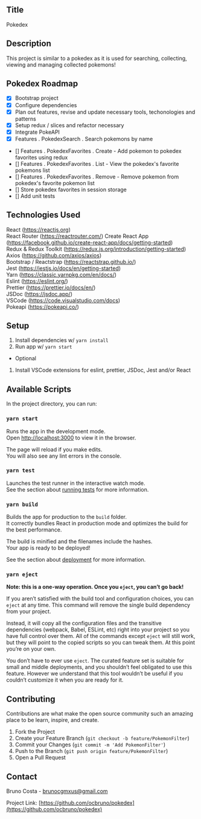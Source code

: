 ## Title

Pokedex

## Description

This project is similar to a pokedex as it is used for searching, collecting, viewing and managing collected pokemons!

## Pokedex Roadmap

- [x] Bootstrap project
- [x] Configure dependencies
- [x] Plan out features, revise and update necessary tools, techonologies and patterns
- [x] Setup redux / slices and refactor necessary
- [x] Integrate PokeAPI
- [x] Features . PokedexSearch . Search pokemons by name
- [] Features . PokedexFavorites . Create - Add pokemon to pokedex favorites using redux
- [] Features . PokedexFavorites . List - View the pokedex's favorite pokemons list
- [] Features . PokedexFavorites . Remove - Remove pokemon from pokedex's favorite pokemon list
- [] Store pokedex favorites in session storage
- [] Add unit tests

## Technologies Used

React (https://reactjs.org) <br/>
React Router (https://reactrouter.com/)
Create React App (https://facebook.github.io/create-react-app/docs/getting-started) <br/>
Redux & Redux Toolkit (https://redux.js.org/introduction/getting-started) <br/>
Axios (https://github.com/axios/axios) <br/>
Bootstrap / Reactstrap (https://reactstrap.github.io/) <br/>
Jest (https://jestjs.io/docs/en/getting-started) <br />
Yarn (https://classic.yarnpkg.com/en/docs/) <br/>
Eslint (https://eslint.org/) <br/>
Prettier (https://prettier.io/docs/en/) <br/>
JSDoc (https://jsdoc.app/) <br/>
VSCode (https://code.visualstudio.com/docs) <br/>
Pokeapi (https://pokeapi.co/) <br/>

## Setup

1. Install dependencies w/ `yarn install`
2. Run app w/ `yarn start`

- Optional

1. Install VSCode extensions for eslint, prettier, JSDoc, Jest and/or React

## Available Scripts

In the project directory, you can run:

### `yarn start`

Runs the app in the development mode.\
Open [http://localhost:3000](http://localhost:3000) to view it in the browser.

The page will reload if you make edits.\
You will also see any lint errors in the console.

### `yarn test`

Launches the test runner in the interactive watch mode.\
See the section about [running tests](https://facebook.github.io/create-react-app/docs/running-tests) for more information.

### `yarn build`

Builds the app for production to the `build` folder.\
It correctly bundles React in production mode and optimizes the build for the best performance.

The build is minified and the filenames include the hashes.\
Your app is ready to be deployed!

See the section about [deployment](https://facebook.github.io/create-react-app/docs/deployment) for more information.

### `yarn eject`

**Note: this is a one-way operation. Once you `eject`, you can’t go back!**

If you aren’t satisfied with the build tool and configuration choices, you can `eject` at any time. This command will remove the single build dependency from your project.

Instead, it will copy all the configuration files and the transitive dependencies (webpack, Babel, ESLint, etc) right into your project so you have full control over them. All of the commands except `eject` will still work, but they will point to the copied scripts so you can tweak them. At this point you’re on your own.

You don’t have to ever use `eject`. The curated feature set is suitable for small and middle deployments, and you shouldn’t feel obligated to use this feature. However we understand that this tool wouldn’t be useful if you couldn’t customize it when you are ready for it.

## Contributing

Contributions are what make the open source community such an amazing place to be learn, inspire, and create.

1. Fork the Project
2. Create your Feature Branch (`git checkout -b feature/PokemonFilter`)
3. Commit your Changes (`git commit -m 'Add PokemonFilter'`)
4. Push to the Branch (`git push origin feature/PokemonFilter`)
5. Open a Pull Request

## Contact

Bruno Costa - brunocgmxus@gmail.com

Project Link: [https://github.com/ocbruno/pokedex](https://github.com/ocbruno/pokedex)
